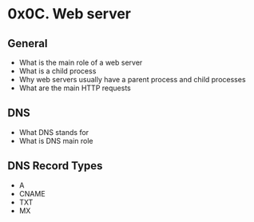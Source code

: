 # 0x0C. Web server

## General

 - What is the main role of a web server
 - What is a child process
 - Why web servers usually have a parent process and child processes
 - What are the main HTTP requests

## DNS

 - What DNS stands for
 - What is DNS main role

## DNS Record Types

 - A
 - CNAME
 - TXT
 - MX
